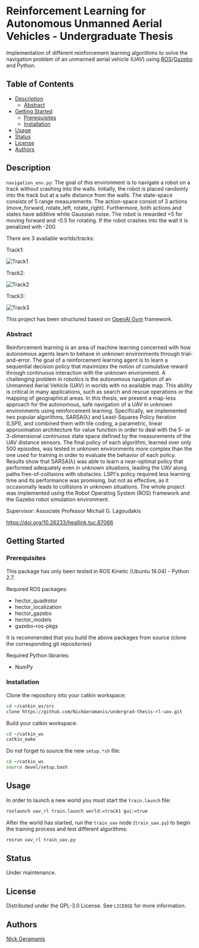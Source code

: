# Reinforcement Learning for Autonomous Unmanned Aerial Vehicles - Undergraduate Thesis

Implementation of different reinforcement learning algorithms to solve the
navigation problem of an unmanned aerial vehicle (UAV)
using [ROS](https://www.ros.org/)/[Gazebo](http://gazebosim.org/) and Python.

## Table of Contents

- [Description](#description)
    - [Abstract](#abstract)
- [Getting Started](#getting-started)
    - [Prerequisites](#prerequisites)
    - [Installation](#installation)
- [Usage](#usage)
- [Status](#status)
- [License](#license)
- [Authors](#authors)

## Description

`navigation_env.py`: The goal of this environment is to navigate a robot on a
track without crashing into the walls. Initially, the robot is placed randomly
into the track but at a safe distance from the walls. The state-space consists
of 5 range measurements. The action-space consist of 3 actions (move_forward,
rotate_left, rotate_right). Furthermore, both actions and states have additive
white Gaussian noise. The robot is rewarded +5 for moving forward and -0.5 for
rotating. If the robot crashes into the wall it is penalized with -200.

There are 3 available worlds/tracks:

Track1:

![Track1](/images/track1.png)

Track2:

![Track2](/images/track2.png)

Track3:

![Track3](/images/track3.png)

This project has been structured based
on [OpenAI Gym](https://github.com/openai/gym) framework.

### Abstract

Reinforcement learning is an area of machine learning concerned with how
autonomous agents learn to behave in unknown environments through
trial-and-error. The goal of a reinforcement learning agent is to learn a
sequential decision policy that maximizes the notion of cumulative reward
through continuous interaction with the unknown environment. A challenging
problem in robotics is the autonomous navigation of an Unmanned Aerial
Vehicle (UAV) in worlds with no available map. This ability is critical in many
applications, such as search and rescue operations or the mapping of
geographical areas. In this thesis, we present a map-less approach for the
autonomous, safe navigation of a UAV in unknown environments using
reinforcement learning. Specifically, we implemented two popular algorithms,
SARSA(λ) and Least-Squares Policy Iteration (LSPI), and combined them with tile
coding, a parametric, linear approximation architecture for value function in
order to deal with the 5- or 3-dimensional continuous state space defined by
the measurements of the UAV distance sensors. The final policy of each
algorithm, learned over only 500 episodes, was tested in unknown environments
more complex than the one used for training in order to evaluate the behavior
of each policy. Results show that SARSA(λ) was able to learn a near-optimal
policy that performed adequately even in unknown situations, leading the UAV
along paths free-of-collisions with obstacles. LSPI's policy required less
learning time and its performance was promising, but not as effective, as it
occasionally leads to collisions in unknown situations. The whole project was
implemented using the Robot Operating System (ROS) framework and the Gazebo
robot simulation environment.

Supervisor: Associate Professor Michail G. Lagoudakis

https://doi.org/10.26233/heallink.tuc.87066

## Getting Started

### Prerequisites

This package has only been tested in ROS Kinetic (Ubuntu 16.04) - Python 2.7.

Required ROS packages:

- hector_quadrotor
- hector_localization
- hector_gazebo
- hector_models
- gazebo-ros-pkgs

It is recommended that you build the above packages from source (clone the
corresponding git repositories)

Required Python libraries:

- NumPy

### Installation

Clone the repository into your catkin workspace:

```bash
cd ~/catkin_ws/src
clone https://github.com/NickGeramanis/undergrad-thesis-rl-uav.git
```

Build your catkin workspace:

```bash
cd ~/catkin_ws
catkin_make
```

Do not forget to source the new `setup.*sh` file:

```bash
cd ~/catkin_ws
source devel/setup.bash
```

## Usage

In order to launch a new world you must start the `train.launch` file:

```bash
roslaunch uav_rl train.launch world:=track1 gui:=true
```

After the world has started, run the `train_uav` node (`train_uav.py`) to begin
the training process and test different algorithms:

```bash
rosrun uav_rl train_uav.py
```

## Status

Under maintenance.

## License

Distributed under the GPL-3.0 License. See `LICENSE` for more information.

## Authors

[Nick Geramanis](https://www.linkedin.com/in/nikolaos-geramanis)

